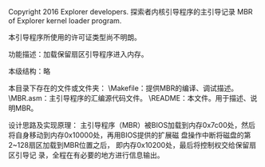 Copyright 2016 Explorer developers.
探索者内核引导程序的主引导记录
MBR of Explorer kernel loader program.

本引导程序所使用的许可证类型尚不明朗。

功能描述：加载保留扇区引导程序进入内存。

本级结构：略

本目录下存在的文件或文件夹：
\Makefile：提供MBR的编译、调试描述。
\MBR.asm：主引导程序的汇编源代码文件。
\README：本文件。用于描述、说明MBR。

设计思路及实现原理：
主引导程序（MBR）被BIOS加载到内存0x7c00处，然后
将自身移动到内存0x10000处，再用BIOS提供的扩展磁
盘操作中断将磁盘的第2~128扇区加载到MBR位置之后，
即内存0x10200处，最后将控制权交给保留扇区引导记
录，全程在有必要的地方进行信息输出。
